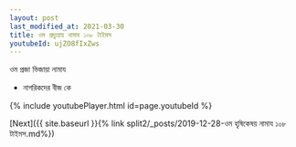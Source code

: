 ```yaml
---
layout: post
last_modified_at: 2021-03-30
title: ওম প্রদ্যুম্নায় নামায ১০৮ টাইমস
youtubeId: ujZO8fIxZws
---
```

 
 
 ওম প্রজা ভিজায়া নামায  
 
 -  নাগরিকদের বীজ কে 
 
  
 
  
 
 
 
 
 
 


{% include youtubePlayer.html id=page.youtubeId %}
 
[Next]({{ site.baseurl }}{% link  split2/_posts/2019-12-28-ওম হৃষিকেষয় নামায ১০৮ টাইমস.md%})
 
